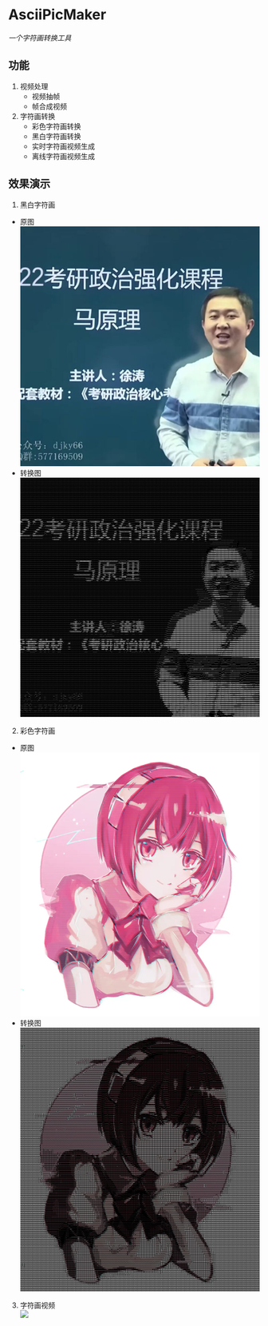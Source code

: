 # **AsciiPicMaker**
*一个字符画转换工具*


## 功能
1. 视频处理
    + 视频抽帧
    + 帧合成视频
2. 字符画转换
    + 彩色字符画转换
    + 黑白字符画转换
    + 实时字符画视频生成
    + 离线字符画视频生成

## 效果演示

1. 黑白字符画
  + 原图  
    ![](/1.jpg)
  + 转换图  
    ![](/1_ascii.jpg)
2. 彩色字符画
  + 原图  
    ![](/2.jpg)
  + 转换图  
    ![](/2_ascii.jpg)
3. 字符画视频  
    ![](/3_ascii.gif)